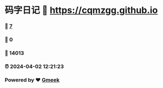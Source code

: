 # 码字日记 :link: https://cqmzgg.github.io 
### :page_facing_up: [7](https://cqmzgg.github.io/tag.html) 
### :speech_balloon: 0 
### :hibiscus: 14013 
### :alarm_clock: 2024-04-02 12:21:23 
### Powered by :heart: [Gmeek](https://github.com/Meekdai/Gmeek)
